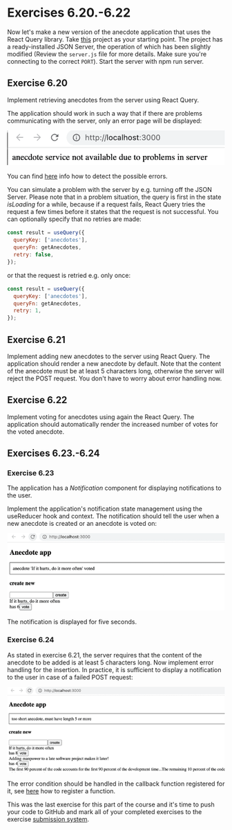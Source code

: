 # Exercises 6.20.-6.22

Now let's make a new version of the anecdote application that uses the React Query library. Take [this](https://github.com/fullstack-hy2020/query-anecdotes) project as your starting point. The project has a ready-installed JSON Server, the operation of which has been slightly modified (Review the `server.js` file for more details. Make sure you're connecting to the correct `PORT`). Start the server with npm run server.

## Exercise 6.20

Implement retrieving anecdotes from the server using React Query.

The application should work in such a way that if there are problems communicating with the server, only an error page will be displayed:

![Exercise 6.20 image](./assets/65new.png)

You can find [here](https://tanstack.com/query/latest/docs/framework/react/guides/queries) info how to detect the possible errors.

You can simulate a problem with the server by e.g. turning off the JSON Server. Please note that in a problem situation, the query is first in the state _isLoading_ for a while, because if a request fails, React Query tries the request a few times before it states that the request is not successful. You can optionally specify that no retries are made:

```jsx
const result = useQuery({
  queryKey: ['anecdotes'],
  queryFn: getAnecdotes,
  retry: false,
});
```

or that the request is retried e.g. only once:

```jsx
const result = useQuery({
  queryKey: ['anecdotes'],
  queryFn: getAnecdotes,
  retry: 1,
});
```

## Exercise 6.21

Implement adding new anecdotes to the server using React Query. The application should render a new anecdote by default. Note that the content of the anecdote must be at least 5 characters long, otherwise the server will reject the POST request. You don't have to worry about error handling now.

## Exercise 6.22

Implement voting for anecdotes using again the React Query. The application should automatically render the increased number of votes for the voted anecdote.

## Exercises 6.23.-6.24

### Exercise 6.23

The application has a _Notification_ component for displaying notifications to the user.

Implement the application's notification state management using the useReducer hook and context. The notification should tell the user when a new anecdote is created or an anecdote is voted on:

![Exercise 6.23 image](./assets/66new.png)

The notification is displayed for five seconds.

### Exercise 6.24

As stated in exercise 6.21, the server requires that the content of the anecdote to be added is at least 5 characters long. Now implement error handling for the insertion. In practice, it is sufficient to display a notification to the user in case of a failed POST request:

![Exercise 6.24 image](./assets/67new.png)

The error condition should be handled in the callback function registered for it, see [here](https://tanstack.com/query/latest/docs/framework/react/reference/useMutation) how to register a function.

This was the last exercise for this part of the course and it's time to push your code to GitHub and mark all of your completed exercises to the exercise [submission system](https://studies.cs.helsinki.fi/stats/courses/fullstackopen).
